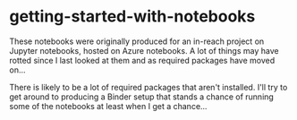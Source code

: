 # getting-started-with-notebooks

These notebooks were originally produced for an in-reach project on Jupyter notebooks, hosted on Azure notebooks. A lot of things may have rotted since I last looked at them and as required packages have moved on...

There is likely to be a lot of required packages that aren't installed. I'll try to get around to producing a Binder setup that stands a chance of running some of the notebooks at least when I get a chance... 